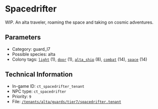 # Spacedrifter

WIP. An alta traveler, roaming the space and taking on cosmic adventures.

## Parameters

- Category: guard_l7
- Possible species: alta
- Colony tags: [`light`](https://ceterai.github.io/MyEnternia/Wiki/Tags/Light) (1), [`door`](https://ceterai.github.io/MyEnternia/Wiki/Tags/Door) (1), [`alta_ship`](https://ceterai.github.io/MyEnternia/Wiki/Tags/AltaShip) (8), [`combat`](https://ceterai.github.io/MyEnternia/Wiki/Tags/Combat) (14), [`space`](https://ceterai.github.io/MyEnternia/Wiki/Tags/Space) (14)

## Technical Information

- In-game ID: `ct_spacedrifter_tenant`
- NPC type: `ct_spacedrifter`
- Priority: `9`
- File: [`/tenants/alta/guards/tier7/spacedrifter.tenant`](https://github.com/Ceterai/Enternia/blob/main/tenants/alta/guards/tier7/spacedrifter.tenant)
